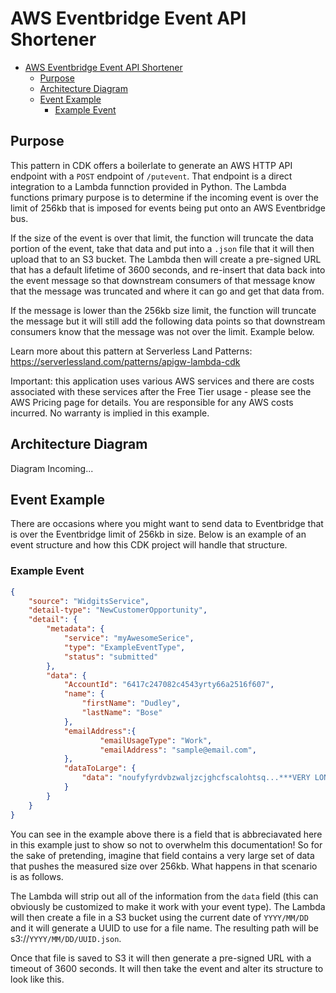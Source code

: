 # AWS Eventbridge Event API Shortener
- [AWS Eventbridge Event API Shortener](#aws-eventbridge-event-api-shortener)
  - [Purpose](#purpose)
  - [Architecture Diagram](#architecture-diagram)
  - [Event Example](#event-example)
    - [Example Event](#example-event)

## Purpose

This pattern in CDK offers a boilerlate to generate an AWS HTTP API endpoint with a `POST` endpoint of `/putevent`. That endpoint is a direct integration to a Lambda funnction provided in Python.  The Lambda functions primary purpose is to determine if the incoming event is over the limit of 256kb that is imposed for events being put onto an AWS Eventbridge bus.

If the size of the event is over that limit, the function will truncate the data portion of the event, take that data and put into a `.json` file that it will then upload that to an S3 bucket.  The Lambda then will create a pre-signed URL that has a default lifetime of 3600 seconds, and re-insert that data back into the event message so that downstream consumers of that message know that the message was truncated and where it can go and get that data from.

If the message is lower than the 256kb size limit, the function will truncate the message but it will still add the following data points so that downstream consumers know that the message was not over the limit.  Example below.

Learn more about this pattern at Serverless Land Patterns: https://serverlessland.com/patterns/apigw-lambda-cdk

Important: this application uses various AWS services and there are costs associated with these services after the Free Tier usage - please see the AWS Pricing page for details. You are responsible for any AWS costs incurred. No warranty is implied in this example.


## Architecture Diagram

Diagram Incoming...


## Event Example

There are occasions where you might want to send data to Eventbridge that is over the Eventbridge limit of 256kb in size.  Below is an example of an event structure and how this CDK project will handle that structure.

### Example Event

```json
{
    "source": "WidgitsService",
    "detail-type": "NewCustomerOpportunity",
    "detail": {
        "metadata": {
            "service": "myAwesomeSerice",
            "type": "ExampleEventType",
            "status": "submitted"
        },
        "data": {
            "AccountId": "6417c247082c4543yrty66a2516f607",
            "name": {
                "firstName": "Dudley",
                "lastName": "Bose"
            },
            "emailAddress":{
                    "emailUsageType": "Work",
                    "emailAddress": "sample@email.com",
            },
            "dataToLarge": {
                "data": "noufyfyrdvbzwaljzcjghcfscalohtsq...***VERY LONG MESSAGE DATA HERE OVER 256KB***"
            }
        }
    }
}
```

You can see in the example above there is a field that is abbreciavated here in this example just to show so not to overwhelm this documentation! So for the sake of pretending, imagine that field contains a very large set of data that pushes the measured size over 256kb.  What happens in that scenario is as follows.

The Lambda will strip out all of the information from the `data` field (this can obviously be customized to make it work with your event type).  The Lambda will then create a file in a S3 bucket using the current date of `YYYY/MM/DD` and it will generate a UUID to use for a file name.  The resulting path will be s3://`YYYY/MM/DD/UUID.json`.

Once that file is saved to S3 it will then generate a pre-signed URL with a timeout of 3600 seconds. It will then take the event and alter its structure to look like this.

